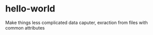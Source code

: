# hello-world
Make things less complicated
data caputer, exraction from files with common attributes
